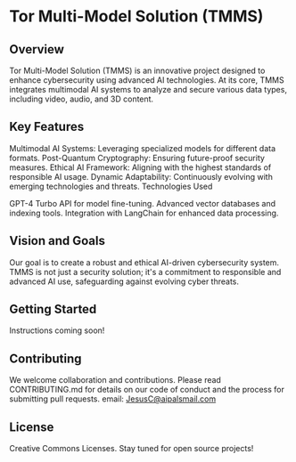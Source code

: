 # Tor Multi-Model Solution (TMMS)

## Overview

Tor Multi-Model Solution (TMMS) is an innovative project designed to enhance cybersecurity using advanced AI technologies. At its core, TMMS integrates multimodal AI systems to analyze and secure various data types, including video, audio, and 3D content.

## Key Features

Multimodal AI Systems: Leveraging specialized models for different data formats.
Post-Quantum Cryptography: Ensuring future-proof security measures.
Ethical AI Framework: Aligning with the highest standards of responsible AI usage.
Dynamic Adaptability: Continuously evolving with emerging technologies and threats.
Technologies Used

GPT-4 Turbo API for model fine-tuning.
Advanced vector databases and indexing tools.
Integration with LangChain for enhanced data processing.

## Vision and Goals

Our goal is to create a robust and ethical AI-driven cybersecurity system. TMMS is not just a security solution; it's a commitment to responsible and advanced AI use, safeguarding against evolving cyber threats.

## Getting Started

Instructions coming soon!

## Contributing

We welcome collaboration and contributions. Please read CONTRIBUTING.md for details on our code of conduct and the process for submitting pull requests. email: JesusC@aipalsmail.com

## License

Creative Commons Licenses. Stay tuned for open source projects!


